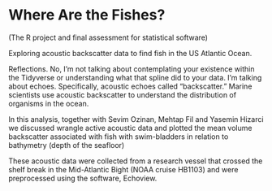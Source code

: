 # Where Are the Fishes? 

(The R project and final assessment for statistical software) 

Exploring acoustic backscatter data to find fish in the US Atlantic Ocean. 

Reflections. No, I’m not talking about contemplating your existence within the Tidyverse or understanding what that spline did to your data. I’m talking about echoes. Specifically, acoustic echoes called “backscatter.” Marine scientists use acoustic backscatter to understand the distribution of organisms in the ocean.

In this analysis, together with Sevim Ozinan, Mehtap Fil and Yasemin Hizarci we discussed wrangle active acoustic data and plotted the mean volume backscatter associated with fish with swim-bladders in relation to bathymetry (depth of the seafloor)

These acoustic data were collected from a research vessel that crossed the shelf break in the Mid-Atlantic Bight (NOAA cruise HB1103) and were preprocessed using the software, Echoview.
